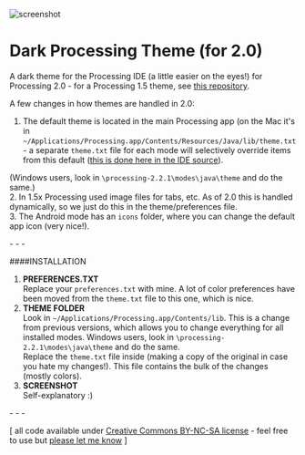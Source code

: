 ![screenshot](https://raw.github.com/jeffThompson/DarkProcessingTheme_2.0/master/screenshot.png)

Dark Processing Theme (for 2.0)
===================

A dark theme for the Processing IDE (a little easier on the eyes!) for Processing 2.0 - for a Processing 1.5 theme, see [this repository](https://github.com/jeffThompson/DarkProcessingTheme).

A few changes in how themes are handled in 2.0:  

1. The default theme is located in the main Processing app (on the Mac it's in `~/Applications/Processing.app/Contents/Resources/Java/lib/theme.txt` - a separate `theme.txt` file for each mode will selectively override items from this default ([this is done here in the IDE source](https://github.com/processing/processing/blob/909e3a5609d5b7738e33067657a82a33cd663ac5/app/src/processing/app/Mode.java)).  

(Windows users, look in `\processing-2.2.1\modes\java\theme` and do the same.)  
2. In 1.5x Processing used image files for tabs, etc. As of 2.0 this is handled dynamically, so we just do this in the theme/preferences file.  
3. The Android mode has an `icons` folder, where you can change the default app icon (very nice!).  

\- \- \-

####INSTALLATION
1. **PREFERENCES.TXT**  
Replace your `preferences.txt` with mine. A lot of color preferences have been moved from the `theme.txt` file to this one, which is nice.
2. **THEME FOLDER**  
Look in `~/Applications/Processing.app/Contents/lib`. This is a change from previous versions, which allows you to change everything for all installed modes. Windows users, look in `\processing-2.2.1\modes\java\theme` and do the same.  
Replace the `theme.txt` file inside (making a copy of the original in case you hate my changes!). This file contains the bulk of the changes (mostly colors).  
3. **SCREENSHOT**  
Self-explanatory :)

\- \- \-

\[ all code available under [Creative Commons BY-NC-SA license](http://creativecommons.org/licenses/by-nc-sa/3.0/) - feel free to use but [please let me know](http://www.jeffreythompson.org) \]
